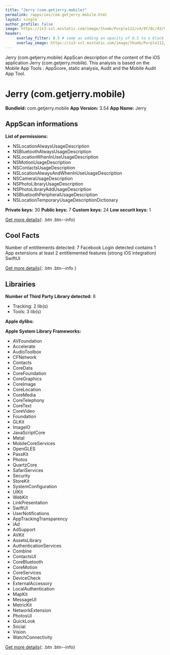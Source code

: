 ```yaml
---
title: "Jerry (com.getjerry.mobile)"
permalink: /apps/ios/com.getjerry.mobile.html
layout: single
author_profile: false
image: https://is3-ssl.mzstatic.com/image/thumb/Purple112/v4/9f/8c/43/9f8c43c5-e62d-ff43-638e-92459d6b869b/AppIcon-0-0-1x_U007emarketing-0-0-0-5-0-0-sRGB-0-0-0-GLES2_U002c0-512MB-85-220-0-0.png/512x512bb.jpg
header: 
     overlay_filter: 0.5 # same as adding an opacity of 0.5 to a black background
     overlay_image: https://is3-ssl.mzstatic.com/image/thumb/Purple112/v4/9f/8c/43/9f8c43c5-e62d-ff43-638e-92459d6b869b/AppIcon-0-0-1x_U007emarketing-0-0-0-5-0-0-sRGB-0-0-0-GLES2_U002c0-512MB-85-220-0-0.png/512x512bb.jpg
---
```

Jerry (com.getjerry.mobile) AppScan description of the content of the iOS application Jerry (com.getjerry.mobile). This analysis is based on the Mobile App Tools : AppScore, static analysis, Audit and the Mobile Audit App Tool.

# Jerry (com.getjerry.mobile)

**BundleId:** com.getjerry.mobile
**App Version:** 3.54
**App Name:** Jerry


## AppScan informations 

**List of permissions:** 
- NSLocationAlwaysUsageDescription
- NSBluetoothAlwaysUsageDescription
- NSLocationWhenInUseUsageDescription
- NSMotionUsageDescription
- NSContactsUsageDescription
- NSLocationAlwaysAndWhenInUseUsageDescription
- NSCameraUsageDescription
- NSPhotoLibraryUsageDescription
- NSPhotoLibraryAddUsageDescription
- NSBluetoothPeripheralUsageDescription
- NSLocationTemporaryUsageDescriptionDictionary
  
  
**Private keys:** 30
**Public keys:** 7
**Custom keys:** 24
**Low securit keys:** 1
  
[Get more details](/pricing.html){: .btn .btn--info}

## Cool Facts

Number of entitlements detected: 7
Facebook Login detected
contains 1 App extensions
at least 2 entitlemented features (strong iOS integration)
SwiftUI
  
[Get more details](/pricing.html){: .btn .btn--info }

## Librairies 
**Number of Third Party Library detected:** 8
- Tracking: 2 lib(s)
- Tools: 3 lib(s)


**Apple dylibs:**


**Apple System Library Frameworks:**
- AVFoundation
- Accelerate
- AudioToolbox
- CFNetwork
- Contacts
- CoreData
- CoreFoundation
- CoreGraphics
- CoreImage
- CoreLocation
- CoreMedia
- CoreTelephony
- CoreText
- CoreVideo
- Foundation
- GLKit
- ImageIO
- JavaScriptCore
- Metal
- MobileCoreServices
- OpenGLES
- PassKit
- Photos
- QuartzCore
- SafariServices
- Security
- StoreKit
- SystemConfiguration
- UIKit
- WebKit
- LinkPresentation
- SwiftUI
- UserNotifications
- AppTrackingTransparency
- iAd
- AdSupport
- AVKit
- AssetsLibrary
- AuthenticationServices
- Combine
- ContactsUI
- CoreBluetooth
- CoreMotion
- CoreServices
- DeviceCheck
- ExternalAccessory
- LocalAuthentication
- MapKit
- MessageUI
- MetricKit
- NetworkExtension
- PhotosUI
- QuickLook
- Social
- Vision
- WatchConnectivity


  
[Get more details](/pricing.html){: .btn .btn--info}

